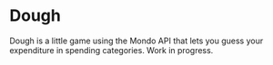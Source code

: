 # Dough

Dough is a little game using the Mondo API that lets you guess your expenditure in spending categories. Work in progress.
